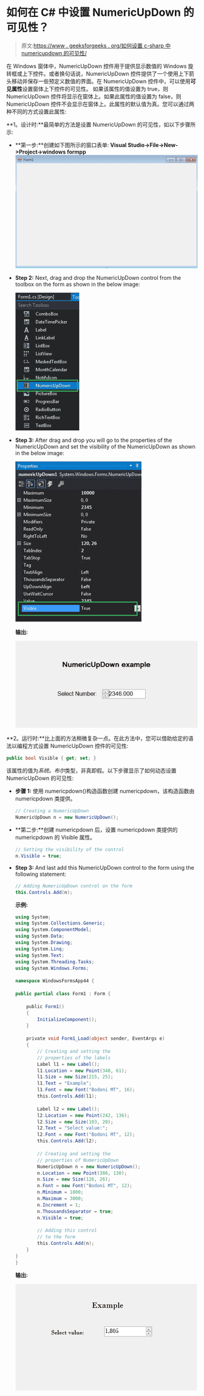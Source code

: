 # 如何在 C# 中设置 NumericUpDown 的可见性？

> 原文:[https://www . geeksforgeeks . org/如何设置 c-sharp 中 numericupdown 的可见性/](https://www.geeksforgeeks.org/how-to-set-the-visibility-of-the-numericupdown-in-c-sharp/)

在 Windows 窗体中，NumericUpDown 控件用于提供显示数值的 Windows 旋转框或上下控件。或者换句话说，NumericUpDown 控件提供了一个使用上下箭头移动并保存一些预定义数值的界面。在 NumericUpDown 控件中，可以使用**可见属性**设置窗体上下控件的可见性。
如果该属性的值设置为 true，则 NumericUpDown 控件将显示在窗体上。如果此属性的值设置为 false，则 NumericUpDown 控件不会显示在窗体上。此属性的默认值为真。您可以通过两种不同的方式设置此属性:

**1。设计时:**最简单的方法是设置 NumericUpDown 的可见性，如以下步骤所示:

*   **第一步:**创建如下图所示的窗口表单:
    **Visual Studio->File->New->Project->windows formpp**
    ![](img/de9202f1f4646167e60ea580d67273d9.png)
*   **Step 2:** Next, drag and drop the NumericUpDown control from the toolbox on the form as shown in the below image:

    ![](img/e130871c36b969be4b9cf9ab8e45a276.png)

*   **Step 3:** After drag and drop you will go to the properties of the NumericUpDown and set the visibility of the NumericUpDown as shown in the below image:

    ![](img/377b6c80cbc4ad6b704994399c79148c.png)

    **输出:**

    ![](img/2850d30a0f30f59eeda5bce44fb491e6.png)

**2。运行时:**比上面的方法稍微复杂一点。在此方法中，您可以借助给定的语法以编程方式设置 NumericUpDown 控件的可见性:

```cs
public bool Visible { get; set; }
```

该属性的值为*系统。布尔*类型，非真即假。以下步骤显示了如何动态设置 NumericUpDown 的可见性:

*   **步骤 1:** 使用 numericpdown()构造函数创建 numericpdown，该构造函数由 numericpdown 类提供。

    ```cs
    // Creating a NumericUpDown
    NumericUpDown n = new NumericUpDown();

    ```

*   **第二步:**创建 numericpdown 后，设置 numericpdown 类提供的 numericpdown 的 Visible 属性。

    ```cs
    // Setting the visibility of the control
    n.Visible = true; 

    ```

*   **Step 3:** And last add this NumericUpDown control to the form using the following statement:

    ```cs
    // Adding NumericUpDown control on the form
    this.Controls.Add(n);

    ```

    **示例:**

    ```cs
    using System;
    using System.Collections.Generic;
    using System.ComponentModel;
    using System.Data;
    using System.Drawing;
    using System.Linq;
    using System.Text;
    using System.Threading.Tasks;
    using System.Windows.Forms;

    namespace WindowsFormsApp44 {

    public partial class Form1 : Form {

        public Form1()
        {
            InitializeComponent();
        }

        private void Form1_Load(object sender, EventArgs e)
        {
            // Creating and setting the
            // properties of the labels
            Label l1 = new Label();
            l1.Location = new Point(348, 61);
            l1.Size = new Size(215, 25);
            l1.Text = "Example";
            l1.Font = new Font("Bodoni MT", 16);
            this.Controls.Add(l1);

            Label l2 = new Label();
            l2.Location = new Point(242, 136);
            l2.Size = new Size(103, 20);
            l2.Text = "Select value:";
            l2.Font = new Font("Bodoni MT", 12);
            this.Controls.Add(l2);

            // Creating and setting the
            // properties of NumericUpDown
            NumericUpDown n = new NumericUpDown();
            n.Location = new Point(386, 130);
            n.Size = new Size(126, 26);
            n.Font = new Font("Bodoni MT", 12);
            n.Minimum = 1800;
            n.Maximum = 3000;
            n.Increment = 1;
            n.ThousandsSeparator = true;
            n.Visible = true;

            // Adding this control
            // to the form
            this.Controls.Add(n);
        }
    }
    }
    ```

    **输出:**

    ![](img/cc360dd91d5234789c6c8790a3898490.png)